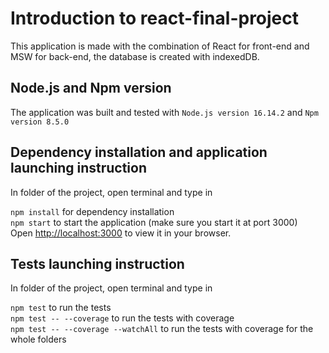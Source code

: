 # Introduction to react-final-project

This application is made with the combination of React for front-end and MSW for back-end, the database is created with indexedDB.

## Node.js and Npm version

The application was built and tested with `Node.js version 16.14.2` and `Npm version 8.5.0`

## Dependency installation and application launching instruction

In folder of the project, open terminal and type in

`npm install` for dependency installation\
`npm start` to start the application (make sure you start it at port 3000)\
Open [http://localhost:3000](http://localhost:3000) to view it in your browser.

## Tests launching instruction

In folder of the project, open terminal and type in

`npm test` to run the tests\
`npm test -- --coverage` to run the tests with coverage\
`npm test -- --coverage --watchAll` to run the tests with coverage for the whole folders

